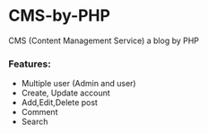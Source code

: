 # CMS-by-PHP
CMS (Content Management Service) a blog by PHP

<h3>Features:</h3>
<ul>
<li>Multiple user (Admin and user)</li>
<li>Create, Update account</li>
<li>Add,Edit,Delete post</li>
<li>Comment</li>
<li>Search</li>
</ul>

